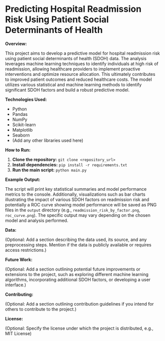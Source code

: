 # Predicting Hospital Readmission Risk Using Patient Social Determinants of Health

**Overview:**

This project aims to develop a predictive model for hospital readmission risk using patient social determinants of health (SDOH) data.  The analysis leverages machine learning techniques to identify individuals at high risk of readmission, allowing healthcare providers to implement proactive interventions and optimize resource allocation. This ultimately contributes to improved patient outcomes and reduced healthcare costs.  The model utilizes various statistical and machine learning methods to identify significant SDOH factors and build a robust predictive model.

**Technologies Used:**

* Python
* Pandas
* NumPy
* Scikit-learn
* Matplotlib
* Seaborn
* (Add any other libraries used here)


**How to Run:**

1. **Clone the repository:**  `git clone <repository_url>`
2. **Install dependencies:** `pip install -r requirements.txt`
3. **Run the main script:** `python main.py`

**Example Output:**

The script will print key statistical summaries and model performance metrics to the console.  Additionally, visualizations such as bar charts illustrating the impact of various SDOH factors on readmission risk and potentially a ROC curve showing model performance will be saved as PNG files in the `output` directory (e.g., `readmission_risk_by_factor.png`, `roc_curve.png`).  The specific output may vary depending on the chosen model and analysis performed.

**Data:**

(Optional: Add a section describing the data used, its source, and any preprocessing steps.  Mention if the data is publicly available or requires access restrictions.)

**Future Work:**

(Optional: Add a section outlining potential future improvements or extensions to the project, such as exploring different machine learning algorithms, incorporating additional SDOH factors, or developing a user interface.)

**Contributing:**

(Optional: Add a section outlining contribution guidelines if you intend for others to contribute to the project.)

**License:**

(Optional: Specify the license under which the project is distributed, e.g., MIT License)